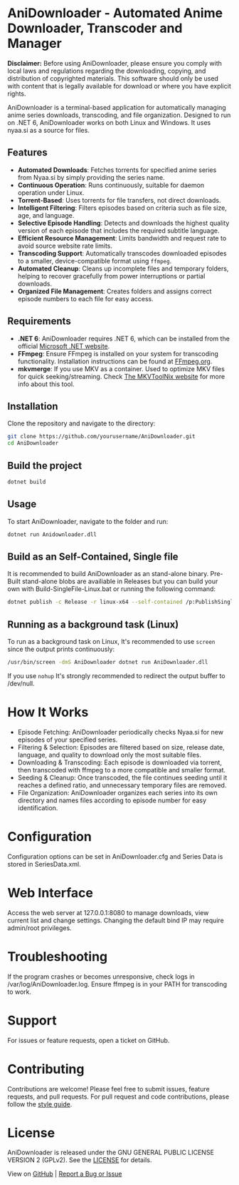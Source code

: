 ﻿# AniDownloader  - Automated Anime Downloader, Transcoder and Manager


**Disclaimer:** Before using AniDownloader, please ensure you comply with local laws and regulations regarding the downloading, copying, and distribution of copyrighted materials. This software should only be used with content that is legally available for download or where you have explicit rights.

AniDownloader is a terminal-based application for automatically managing anime series downloads, transcoding, and file organization. Designed to run on .NET 6, AniDownloader works on both Linux and Windows. It uses nyaa.si as a source for files.


## Features

- **Automated Downloads**: Fetches torrents for specified anime series from Nyaa.si by simply providing the series name.
- **Continuous Operation**: Runs continuously, suitable for daemon operation under Linux.
- **Torrent-Based**: Uses torrents for file transfers, not direct downloads.
- **Intelligent Filtering**: Filters episodes based on criteria such as file size, age, and language.
- **Selective Episode Handling**: Detects and downloads the highest quality version of each episode that includes the required subtitle language.
- **Efficient Resource Management**: Limits bandwidth and request rate to avoid source website rate limits.
- **Transcoding Support**: Automatically transcodes downloaded episodes to a smaller, device-compatible format using `ffmpeg`.
- **Automated Cleanup**: Cleans up incomplete files and temporary folders, helping to recover gracefully from power interruptions or partial downloads.
- **Organized File Management**: Creates folders and assigns correct episode numbers to each file for easy access.

## Requirements

- **.NET 6**: AniDownloader requires .NET 6, which can be installed from the official [Microsoft .NET website](https://dotnet.microsoft.com/download/dotnet/6.0).
- **FFmpeg**: Ensure FFmpeg is installed on your system for transcoding functionality. Installation instructions can be found at [FFmpeg.org](https://ffmpeg.org/).
- **mkvmerge**: If you use MKV as a container. Used to optimize MKV files for quick seeking/streaming. Check [The MKVToolNix website](https://mkvtoolnix.org/) for more info about this tool.

## Installation

Clone the repository and navigate to the directory:

```bash
git clone https://github.com/yourusername/AniDownloader.git
cd AniDownloader
```

## Build the project

```bash
dotnet build
```

## Usage

To start AniDownloader, navigate to the folder and run:
```bash
dotnet run Anidownloader.dll
```

## Build as an Self-Contained, Single file
It is recommended to build AniDownloader as an stand-alone binary. Pre-Built stand-alone blobs are availiable in Releases but you can build your own with Build-SingleFile-Linux.bat or running the following command:
```bash
dotnet publish -c Release -r linux-x64 --self-contained /p:PublishSingleFile=true /p:PublishSelfContained=true
```


## Running as a background task (Linux)

To run as a background task on Linux, It's recommended to use `screen` since the output prints continuously:
```bash
/usr/bin/screen -dmS AniDownloader dotnet run AniDownloader.dll
```
If you use `nohup` It's strongly recommended to redirect the output buffer to /dev/null.

# How It Works

* Episode Fetching: AniDownloader periodically checks Nyaa.si for new episodes of your specified series.
* Filtering & Selection: Episodes are filtered based on size, release date, language, and quality to download only the most suitable files.
* Downloading & Transcoding: Each episode is downloaded via torrent, then transcoded with ffmpeg to a more compatible and smaller format.
* Seeding & Cleanup: Once transcoded, the file continues seeding until it reaches a defined ratio, and unnecessary temporary files are removed.
* File Organization: AniDownloader organizes each series into its own directory and names files according to episode number for easy identification.

# Configuration

Configuration options can be set in AniDownloader.cfg and Series Data is stored in SeriesData.xml.

# Web Interface
Access the web server at 127.0.0.1:8080 to manage downloads, view current list and change settings. Changing the default bind IP may require admin/root privileges.

# Troubleshooting
If the program crashes or becomes unresponsive, check logs in /var/log/AniDownloader.log.
Ensure ffmpeg is in your PATH for transcoding to work.

# Support
For issues or feature requests, open a ticket on GitHub.

# Contributing
Contributions are welcome! Please feel free to submit issues, feature requests, and pull requests.
For pull request and code contributions, please follow the [style guide](./STYLE.md).

# License
AniDownloader is released under the GNU GENERAL PUBLIC LICENSE VERSION 2 (GPLv2). See the [LICENSE](./LICENSE) for details.

View on [GitHub](github.com/MarioFinale/AniDownloader) | [Report a Bug or Issue](github.com/MarioFinale/AniDownloader/issues)

